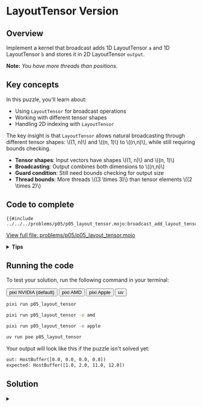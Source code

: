 # LayoutTensor Version

## Overview

Implement a kernel that broadcast adds 1D LayoutTensor `a` and 1D LayoutTensor `b` and stores it in 2D LayoutTensor `output`.

**Note:** _You have more threads than positions._

## Key concepts

In this puzzle, you'll learn about:

- Using `LayoutTensor` for broadcast operations
- Working with different tensor shapes
- Handling 2D indexing with `LayoutTensor`

The key insight is that `LayoutTensor` allows natural broadcasting through different tensor shapes: \\((1, n)\\) and \\((n, 1)\\) to \\((n,n)\\), while still requiring bounds checking.

- **Tensor shapes**: Input vectors have shapes \\((1, n)\\) and \\((n, 1)\\)
- **Broadcasting**: Output combines both dimensions to \\((n,n)\\)
- **Guard condition**: Still need bounds checking for output size
- **Thread bounds**: More threads \\((3 \times 3)\\) than tensor elements \\((2 \times 2)\\)

## Code to complete

```mojo
{{#include ../../../problems/p05/p05_layout_tensor.mojo:broadcast_add_layout_tensor}}
```

<a href="{{#include ../_includes/repo_url.md}}/blob/main/problems/p05/p05_layout_tensor.mojo" class="filename">View full file: problems/p05/p05_layout_tensor.mojo</a>

<details>
<summary><strong>Tips</strong></summary>

<div class="solution-tips">

1. Get 2D indices: `row = thread_idx.y`, `col = thread_idx.x`
2. Add guard: `if row < size and col < size`
3. Inside guard: think about how to broadcast values of `a` and `b` as LayoutTensors

</div>
</details>

## Running the code

To test your solution, run the following command in your terminal:

<div class="code-tabs" data-tab-group="package-manager">
  <div class="tab-buttons">
    <button class="tab-button">pixi NVIDIA (default)</button>
    <button class="tab-button">pixi AMD</button>
    <button class="tab-button">pixi Apple</button>
    <button class="tab-button">uv</button>
  </div>
  <div class="tab-content">

```bash
pixi run p05_layout_tensor
```

  </div>
  <div class="tab-content">

```bash
pixi run p05_layout_tensor -e amd
```

  </div>
  <div class="tab-content">

```bash
pixi run p05_layout_tensor -e apple
```

  </div>
  <div class="tab-content">

```bash
uv run poe p05_layout_tensor
```

  </div>
</div>

Your output will look like this if the puzzle isn't solved yet:

```txt
out: HostBuffer([0.0, 0.0, 0.0, 0.0])
expected: HostBuffer([1.0, 2.0, 11.0, 12.0])
```

## Solution

<details class="solution-details">
<summary></summary>

```mojo
{{#include ../../../solutions/p05/p05_layout_tensor.mojo:broadcast_add_layout_tensor_solution}}
```

<div class="solution-explanation">

This solution demonstrates key concepts of LayoutTensor broadcasting and GPU thread mapping:

1. **Thread to matrix mapping**

   - Uses `thread_idx.y` for row access and `thread_idx.x` for column access
   - Natural 2D indexing matches the output matrix structure
   - Excess threads (3×3 grid) are handled by bounds checking

2. **Broadcasting mechanics**
   - Input `a` has shape `(1,n)`: `a[0,col]` broadcasts across rows
   - Input `b` has shape `(n,1)`: `b[row,0]` broadcasts across columns
   - Output has shape `(n,n)`: Each element is sum of corresponding broadcasts

   ```txt
   [ a0 a1 ]  +  [ b0 ]  =  [ a0+b0  a1+b0 ]
                 [ b1 ]     [ a0+b1  a1+b1 ]
   ```

3. **Bounds Checking**
   - Guard condition `row < size and col < size` prevents out-of-bounds access
   - Handles both matrix bounds and excess threads efficiently
   - No need for separate checks for `a` and `b` due to broadcasting

This pattern forms the foundation for more complex tensor operations we'll explore in later puzzles.
</div>
</details>
